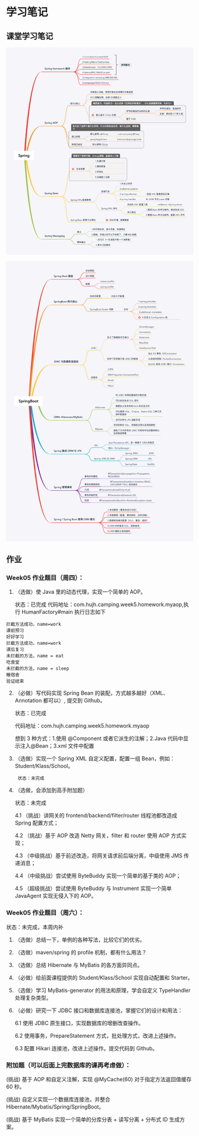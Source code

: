 # 学习笔记

## 课堂学习笔记
![spring](Spring.png)

![springboot](SpringBoot.png)


## 作业

### Week05 作业题目（周四）：

1. （选做）使 Java 里的动态代理，实现一个简单的 AOP。
    
    状态：已完成
    代码地址：com.hujh.camping.week5.homework.myaop,执行 HumanFactory#main
    执行日志如下
```
拦截方法成功，name=work
课前预习
好好学习
拦截方法成功，name=work
课后复习
未拦截的方法，name = eat
吃食堂
未拦截的方法，name = sleep
睡宿舍
验证结束
```
    
2. （必做）写代码实现 Spring Bean 的装配，方式越多越好（XML、Annotation 都可以）, 提交到 Github。

    状态：已完成
    
    代码地址：com.hujh.camping.week5.homework.myaop
    
    想到 3 种方式：1.使用 @Component 或者它派生的注解；2.Java 代码中显示注入@Bean；3.xml 文件中配置<bean>
    
3. （选做）实现一个 Spring XML 自定义配置，配置一组 Bean，例如：Student/Klass/School。

        状态：未完成
        
4. （选做，会添加到高手附加题）
    
    状态：未完成

    4.1 （挑战）讲网关的 frontend/backend/filter/router 线程池都改造成 Spring 配置方式；

    4.2 （挑战）基于 AOP 改造 Netty 网关，filter 和 router 使用 AOP 方式实现；

    4.3 （中级挑战）基于前述改造，将网关请求前后端分离，中级使用 JMS 传递消息；

    4.4 （中级挑战）尝试使用 ByteBuddy 实现一个简单的基于类的 AOP；

    4.5 （超级挑战）尝试使用 ByteBuddy 与 Instrument 实现一个简单 JavaAgent 实现无侵入下的 AOP。

### Week05 作业题目（周六）：
状态：未完成，本周内补


1. （选做）总结一下，单例的各种写法，比较它们的优劣。
2. （选做）maven/spring 的 profile 机制，都有什么用法？
3. （选做）总结 Hibernate 与 MyBatis 的各方面异同点。
4. （必做）给前面课程提供的 Student/Klass/School 实现自动配置和 Starter。
5. （选做）学习 MyBatis-generator 的用法和原理，学会自定义 TypeHandler 处理复杂类型。
6. （必做）研究一下 JDBC 接口和数据库连接池，掌握它们的设计和用法：

    6.1 使用 JDBC 原生接口，实现数据库的增删改查操作。
    
    6.2 使用事务，PrepareStatement 方式，批处理方式，改进上述操作。
    
    6.3 配置 Hikari 连接池，改进上述操作。提交代码到 Github。

### 附加题（可以后面上完数据库的课再考虑做）：

(挑战) 基于 AOP 和自定义注解，实现 @MyCache(60) 对于指定方法返回值缓存 60 秒。

(挑战) 自定义实现一个数据库连接池，并整合 Hibernate/Mybatis/Spring/SpringBoot。

(挑战) 基于 MyBatis 实现一个简单的分库分表 + 读写分离 + 分布式 ID 生成方案。